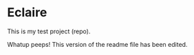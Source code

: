 # Eclaire
This is my test project (repo).

Whatup peeps!
This version of the readme file has been edited.
